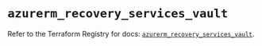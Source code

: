 # `azurerm_recovery_services_vault`

Refer to the Terraform Registry for docs: [`azurerm_recovery_services_vault`](https://registry.terraform.io/providers/hashicorp/azurerm/4.32.0/docs/resources/recovery_services_vault).
